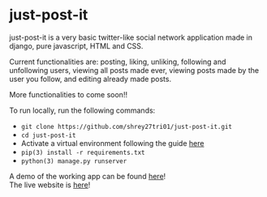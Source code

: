 # just-post-it

just-post-it is a very basic twitter-like social network application made in django, pure javascript, HTML and CSS.

Current functionalities are: posting, liking, unliking, following and unfollowing users, viewing all posts made ever, viewing posts made by the user you follow, and editing already made posts.

More functionalities to come soon!!

To run locally, run the following commands:
- ```git clone https://github.com/shrey27tri01/just-post-it.git```
- ```cd just-post-it```
- Activate a virtual environment following the guide [here](https://packaging.python.org/guides/installing-using-pip-and-virtual-environments/#creating-a-virtual-environment)
- ```pip(3) install -r requirements.txt```
- ```python(3) manage.py runserver```

A demo of the working app can be found [here](https://www.youtube.com/watch?v=GHQIh9GpDmI)!     
The live website is [here](https://just-post-it.herokuapp.com/)!

